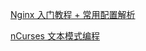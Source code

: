 [Nginx 入门教程 + 常用配置解析](http://blog.csdn.net/shootyou/article/details/6093562#1%20Nginx介绍和安装)

[nCurses 文本模式编程](http://www.c-for-dummies.com/ncurses/)
